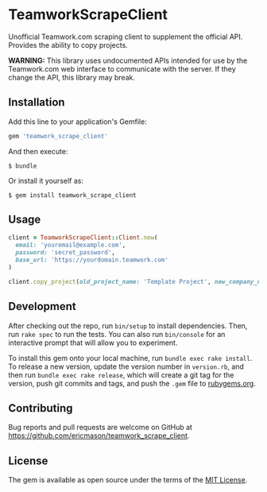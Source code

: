 # TeamworkScrapeClient

Unofficial Teamwork.com scraping client to supplement the official API. Provides the ability to copy projects.

**WARNING:** This library uses undocumented APIs intended for use by the Teamwork.com web interface to communicate with the server. If they change the API, this library may break.

## Installation

Add this line to your application's Gemfile:

```ruby
gem 'teamwork_scrape_client'
```

And then execute:

    $ bundle

Or install it yourself as:

    $ gem install teamwork_scrape_client

## Usage

```ruby
client = TeamworkScrapeClient::Client.new(
  email: 'youremail@example.com', 
  password: 'secret_password', 
  base_url: 'https://yourdomain.teamwork.com'
)

client.copy_project(old_project_name: 'Template Project', new_company_name: "Test Company", new_project_name: "Test Project")
```

## Development

After checking out the repo, run `bin/setup` to install dependencies. Then, run `rake spec` to run the tests. You can also run `bin/console` for an interactive prompt that will allow you to experiment.

To install this gem onto your local machine, run `bundle exec rake install`. To release a new version, update the version number in `version.rb`, and then run `bundle exec rake release`, which will create a git tag for the version, push git commits and tags, and push the `.gem` file to [rubygems.org](https://rubygems.org).

## Contributing

Bug reports and pull requests are welcome on GitHub at https://github.com/ericmason/teamwork_scrape_client.


## License

The gem is available as open source under the terms of the [MIT License](http://opensource.org/licenses/MIT).

